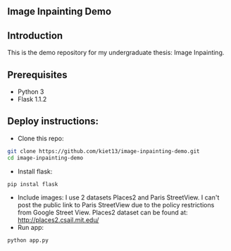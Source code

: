 ## Image Inpainting Demo

## Introduction
This is the demo repository for my undergraduate thesis: Image Inpainting.

## Prerequisites
- Python 3
- Flask 1.1.2

## Deploy instructions:
- Clone this repo: 
```bash
git clone https://github.com/kiet13/image-inpainting-demo.git
cd image-inpainting-demo
```
- Install flask:
```bash
pip instal flask
```
- Include images: I use 2 datasets Places2 and Paris StreetView. I can't post the public link to Paris StreetView due to the policy restrictions from Google Street View. Places2 dataset can be found at: http://places2.csail.mit.edu/
- Run app:
```bash
python app.py
```
